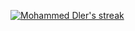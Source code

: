
 <p >
       <a href="https://github.com/SubhamRaoniar28/github-readme-streak-stats">
        <img  alt="Mohammed Dler's streak" src="https://github-readme-streak-stats.herokuapp.com/?user=HamaDler&theme=black-ice&hide_border=true&stroke=0000&background=060A0CD0"/>
    </a>
  </p>
